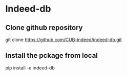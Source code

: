 # Indeed-db

## Clone github repository

  git clone https://github.com/CUB-indeed/indeed-db.git

## Install the pckage from local
  pip install -e indeed-db
